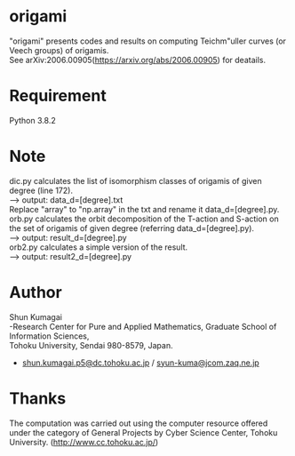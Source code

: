 # origami
"origami" presents codes and results on computing Teichm\"uller curves (or Veech groups) of origamis.  
See arXiv:2006.00905(https://arxiv.org/abs/2006.00905) for deatails.  

# Requirement
Python 3.8.2 
 
# Note
dic.py calculates the list of isomorphism classes of origamis of given degree (line 172).  
 --> output: data_d=[degree].txt  
Replace "array" to "np.array" in the txt and rename it data_d=[degree].py.  
orb.py calculates the orbit decomposition of the T-action and S-action on the set of origamis of given degree (referring data_d=[degree].py).  
 --> output: result_d=[degree].py  
orb2.py calculates a simple version of the result.  
 --> output: result2_d=[degree].py  

# Author
 Shun Kumagai  
 -Research Center for Pure and Applied Mathematics, 
  Graduate School of Information Sciences,  
  Tohoku University, Sendai 980-8579, Japan.  
 - shun.kumagai.p5@dc.tohoku.ac.jp / syun-kuma@jcom.zaq.ne.jp


# Thanks
 The computation was carried out using the computer resource offered under the category of General Projects by Cyber Science Center, Tohoku University. (http://www.cc.tohoku.ac.jp/)
